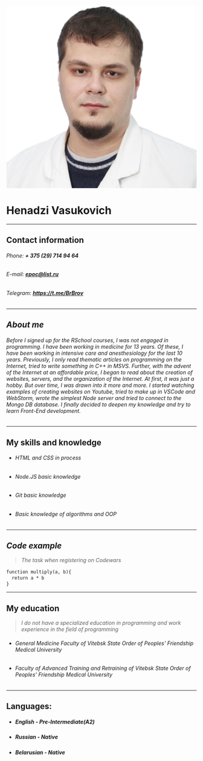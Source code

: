 
![My photo](./assets/png/Photo.png)
# **Henadzi** **Vasukovich**
******
## Contact information
###### Phone: ***+ 375 (29) 714 94 64***
###### E-mail: ***<epoc@list.ru>***
###### Telegram: ***https://t.me/BrBrov***

******
## *About me*
###### Before I signed up for the RSchool courses, I was not engaged in programming. I have been working in medicine for 13 years. Of these, I have been working in intensive care and anesthesiology for the last 10 years. Previously, I only read thematic articles on programming on the Internet, tried to write something in C++ in MSVS. Further, with the advent of the Internet at an affordable price, I began to read about the creation of websites, servers, and the organization of the Internet. At first, it was just a hobby. But over time, I was drawn into it more and more. I started watching examples of creating websites on Youtube, tried to make up in VSCode and WebStorm, wrote the simplest Node server and tried to connect to the Mongo DB database. I finally decided to deepen my knowledge and try to learn Front-End development.
******
## My skills and knowledge
- ###### HTML and CSS in process
- ###### Node.JS basic knowledge
- ###### Git basic knowledge
- ###### Basic knowledge of algorithms and OOP
******
## *Code example*
> *The task when registering on Codewars* 
```
function multiply(a, b){
  return a * b
}
```
******
## My education  
> *I do not have a specialized education in programming and work experience in the field of programming*
+ ###### General Medicine Faculty of Vitebsk State Order of Peoples' Friendship Medical University
+ ###### Faculty of Advanced Training and Retraining of Vitebsk State Order of Peoples' Friendship Medical University
******
## Languages:
- ##### English - Pre-Intermediate(A2)
- ##### Russian - Native
- ##### Belarusian  - Native  